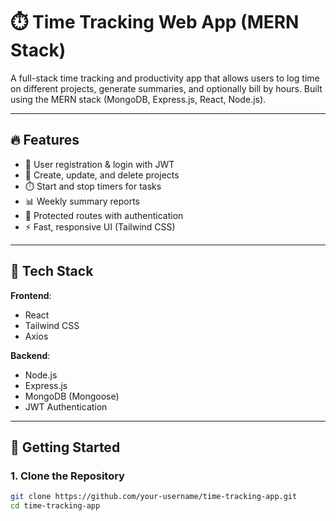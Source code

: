 # ⏱️ Time Tracking Web App (MERN Stack)

A full-stack time tracking and productivity app that allows users to log time on different projects, generate summaries, and optionally bill by hours. Built using the MERN stack (MongoDB, Express.js, React, Node.js).



---

## 🔥 Features

- 👤 User registration & login with JWT
- 📁 Create, update, and delete projects
- ⏱️ Start and stop timers for tasks
- 📊 Weekly summary reports
- 🔐 Protected routes with authentication
- ⚡ Fast, responsive UI (Tailwind CSS)

---

## 🧰 Tech Stack

**Frontend**:  
- React  
- Tailwind CSS  
- Axios  

**Backend**:  
- Node.js  
- Express.js  
- MongoDB (Mongoose)  
- JWT Authentication  

---

## 🏁 Getting Started

### 1. Clone the Repository

```bash
git clone https://github.com/your-username/time-tracking-app.git
cd time-tracking-app
